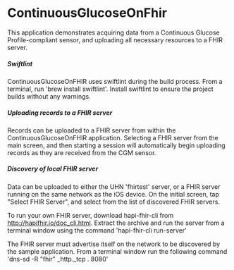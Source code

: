 # ContinuousGlucoseOnFhir

This application demonstrates acquiring data from a Continuous Glucose Profile-compliant sensor, and uploading all necessary resources to a FHIR server.

##### Swiftlint
ContinuousGlucoseOnFHIR uses swiftlint during the build process. From a terminal, run 'brew install swiftlint'. Install swiftlint to ensure the project builds without any warnings.

##### Uploading records to a FHIR server
Records can be uploaded to a FHIR server from within the ContinuousGlucoseOnFHIR application. Selecting a FHIR server from the main screen, and then starting a session will automatically begin uploading records as they are received from the CGM sensor.

##### Discovery of local FHIR server

Data can be uploaded to either the UHN 'fhirtest' server, or a FHIR server running on the same network as the iOS device. On the initial screen, tap "Select FHIR Server", and select from the list of discovered FHIR servers.

To run your own FHIR server, download hapi-fhir-cli from http://hapifhir.io/doc_cli.html. Extract the archive and run the server from a terminal window using the command 'hapi-fhir-cli run-server'

The FHIR server must advertise itself on the network to be discovered by the sample application. From a terminal window run the following command 'dns-sd -R "fhir" _http._tcp . 8080'
